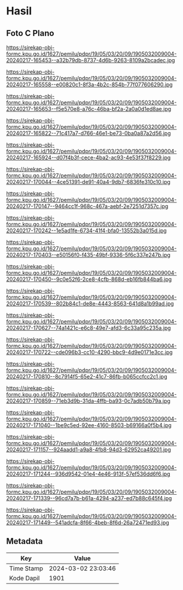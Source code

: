 # Hasil

## Foto C Plano

https://sirekap-obj-formc.kpu.go.id/1627/pemilu/pdpr/19/05/03/20/09/1905032009004-20240217-165453--a32b79db-8737-4d6b-9263-8109a2bcadec.jpg

https://sirekap-obj-formc.kpu.go.id/1627/pemilu/pdpr/19/05/03/20/09/1905032009004-20240217-165558--e00820c1-8f3a-4b2c-854b-77f077606290.jpg

https://sirekap-obj-formc.kpu.go.id/1627/pemilu/pdpr/19/05/03/20/09/1905032009004-20240217-165653--f5e570e8-a76c-46ba-bf2a-2a0a0d1ed8ae.jpg

https://sirekap-obj-formc.kpu.go.id/1627/pemilu/pdpr/19/05/03/20/09/1905032009004-20240217-165822--71c417a7-d766-46e1-be73-0ba0a87a2d56.jpg

https://sirekap-obj-formc.kpu.go.id/1627/pemilu/pdpr/19/05/03/20/09/1905032009004-20240217-165924--d07f4b3f-cece-4ba2-ac93-4e53f37f8229.jpg

https://sirekap-obj-formc.kpu.go.id/1627/pemilu/pdpr/19/05/03/20/09/1905032009004-20240217-170044--4ce51391-de91-40a4-9db7-6836fe310c10.jpg

https://sirekap-obj-formc.kpu.go.id/1627/pemilu/pdpr/19/05/03/20/09/1905032009004-20240217-170147--9464cc1f-968c-467a-aebf-2e7251d7357c.jpg

https://sirekap-obj-formc.kpu.go.id/1627/pemilu/pdpr/19/05/03/20/09/1905032009004-20240217-170242--1e5ad1fe-6734-41f4-bfa0-13552b3a015d.jpg

https://sirekap-obj-formc.kpu.go.id/1627/pemilu/pdpr/19/05/03/20/09/1905032009004-20240217-170403--e50156f0-f435-49bf-9336-5f6c337e247b.jpg

https://sirekap-obj-formc.kpu.go.id/1627/pemilu/pdpr/19/05/03/20/09/1905032009004-20240217-170450--9c0e52f6-2ce8-4cfb-868d-eb16fb844ba6.jpg

https://sirekap-obj-formc.kpu.go.id/1627/pemilu/pdpr/19/05/03/20/09/1905032009004-20240217-170539--802b84c1-de8e-4443-8563-641d8a1b99ad.jpg

https://sirekap-obj-formc.kpu.go.id/1627/pemilu/pdpr/19/05/03/20/09/1905032009004-20240217-170627--74a1421c-e6c8-49e7-afd3-6c33a95c235a.jpg

https://sirekap-obj-formc.kpu.go.id/1627/pemilu/pdpr/19/05/03/20/09/1905032009004-20240217-170722--cde096b3-cc10-4290-bbc9-4d9e0171e3cc.jpg

https://sirekap-obj-formc.kpu.go.id/1627/pemilu/pdpr/19/05/03/20/09/1905032009004-20240217-170810--8c7914f5-65e2-41c7-86fb-b065ccfcc2c1.jpg

https://sirekap-obj-formc.kpu.go.id/1627/pemilu/pdpr/19/05/03/20/09/1905032009004-20240217-170859--71eb3d9b-31da-4ffb-ba93-0c7adb50b79a.jpg

https://sirekap-obj-formc.kpu.go.id/1627/pemilu/pdpr/19/05/03/20/09/1905032009004-20240217-171040--1be9c5ed-92ee-4160-8503-b69166a0f5b4.jpg

https://sirekap-obj-formc.kpu.go.id/1627/pemilu/pdpr/19/05/03/20/09/1905032009004-20240217-171157--924aadd1-a9a8-4fb8-94d3-62952ca49201.jpg

https://sirekap-obj-formc.kpu.go.id/1627/pemilu/pdpr/19/05/03/20/09/1905032009004-20240217-171244--936d9542-01e4-4e46-913f-57ef536dd6f6.jpg

https://sirekap-obj-formc.kpu.go.id/1627/pemilu/pdpr/19/05/03/20/09/1905032009004-20240217-171339--96cd7a7b-b61a-4294-a237-ed7b88c645f4.jpg

https://sirekap-obj-formc.kpu.go.id/1627/pemilu/pdpr/19/05/03/20/09/1905032009004-20240217-171449--541adcfa-8f66-4beb-8f6d-26a72471ed93.jpg


## Metadata

| Key        | Value               |
| ---------- | ------------------- |
| Time Stamp | 2024-03-02 23:03:46 |
| Kode Dapil | 1901                |



